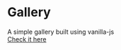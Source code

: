 # Gallery
A simple gallery built using vanilla-js <br/>
[Check it here](https://lolifmaster.github.io/Gallery/)
